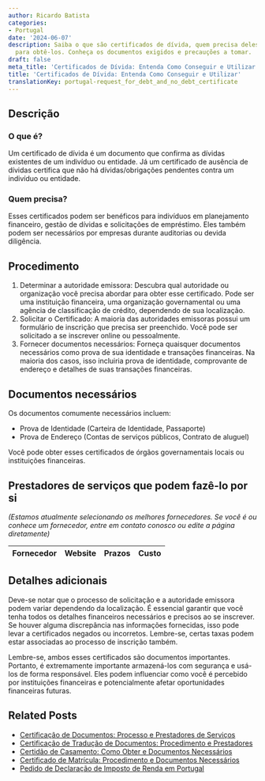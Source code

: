 ```yaml
---
author: Ricardo Batista
categories:
- Portugal
date: '2024-06-07'
description: Saiba o que são certificados de dívida, quem precisa deles e o processo
  para obtê-los. Conheça os documentos exigidos e precauções a tomar.
draft: false
meta_title: 'Certificados de Dívida: Entenda Como Conseguir e Utilizar'
title: 'Certificados de Dívida: Entenda Como Conseguir e Utilizar'
translationKey: portugal-request_for_debt_and_no_debt_certificate
---
```



## Descrição
### O que é?
Um certificado de dívida é um documento que confirma as dívidas existentes de um indivíduo ou entidade. Já um certificado de ausência de dívidas certifica que não há dívidas/obrigações pendentes contra um indivíduo ou entidade.

### Quem precisa?
Esses certificados podem ser benéficos para indivíduos em planejamento financeiro, gestão de dívidas e solicitações de empréstimo. Eles também podem ser necessários por empresas durante auditorias ou devida diligência.

## Procedimento
1. Determinar a autoridade emissora: Descubra qual autoridade ou organização você precisa abordar para obter esse certificado. Pode ser uma instituição financeira, uma organização governamental ou uma agência de classificação de crédito, dependendo de sua localização.
2. Solicitar o Certificado: A maioria das autoridades emissoras possui um formulário de inscrição que precisa ser preenchido. Você pode ser solicitado a se inscrever online ou pessoalmente.
3. Fornecer documentos necessários: Forneça quaisquer documentos necessários como prova de sua identidade e transações financeiras. Na maioria dos casos, isso incluiria prova de identidade, comprovante de endereço e detalhes de suas transações financeiras.

## Documentos necessários
Os documentos comumente necessários incluem:
- Prova de Identidade (Carteira de Identidade, Passaporte)
- Prova de Endereço (Contas de serviços públicos, Contrato de aluguel)

Você pode obter esses certificados de órgãos governamentais locais ou instituições financeiras.

## Prestadores de serviços que podem fazê-lo por si
_(Estamos atualmente selecionando os melhores fornecedores. Se você é ou conhece um fornecedor, entre em contato conosco ou edite a página diretamente)_

| Fornecedor      |     Website     |     Prazos       |       Custo      |
| --------------- | --------------- |  :-------------: | :-------------: |

## Detalhes adicionais
Deve-se notar que o processo de solicitação e a autoridade emissora podem variar dependendo da localização. É essencial garantir que você tenha todos os detalhes financeiros necessários e precisos ao se inscrever. Se houver alguma discrepância nas informações fornecidas, isso pode levar a certificados negados ou incorretos. Lembre-se, certas taxas podem estar associadas ao processo de inscrição também.

Lembre-se, ambos esses certificados são documentos importantes. Portanto, é extremamente importante armazená-los com segurança e usá-los de forma responsável. Eles podem influenciar como você é percebido por instituições financeiras e potencialmente afetar oportunidades financeiras futuras.


## Related Posts

- [Certificação de Documentos: Processo e Prestadores de Serviços](https://tramitit.com/pt/guides/portugal/pedido_de_certificacao_de_documentos/)
- [Certificação de Tradução de Documentos: Procedimento e Prestadores](https://tramitit.com/pt/guides/portugal/pedido_de_certificacao_de_traducao_de_documentos/)
- [Certidão de Casamento: Como Obter e Documentos Necessários](https://tramitit.com/pt/guides/portugal/pedido_de_certidao_de_casamento/)
- [Certificado de Matrícula: Procedimento e Documentos Necessários](https://tramitit.com/pt/guides/portugal/pedido_de_certificado_de_matricula/)
- [Pedido de Declaração de Imposto de Renda em Portugal](https://tramitit.com/pt/guides/portugal/pedido_de_declaracao_de_irs/)